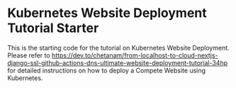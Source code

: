 # Kubernetes Website Deployment Tutorial Starter

This is the starting code for the tutorial on Kubernetes Website Deployment. 
Please refer to https://dev.to/chetanam/from-localhost-to-cloud-nextjs-django-ssl-github-actions-dns-ultimate-website-deployment-tutorial-34hp for detailed instructions on how to deploy a Compete Website using Kubernetes.
